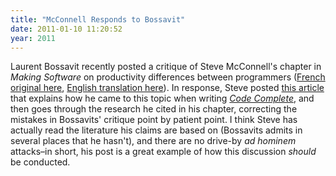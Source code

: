 ```yaml
---
title: "McConnell Responds to Bossavit"
date: 2011-01-10 11:20:52
year: 2011
---
```

Laurent Bossavit recently posted a critique of Steve McConnell's chapter in <em>Making Software</em> on productivity differences between programmers (<a href="http://blog.institut-agile.fr/2010/11/folklore-ou-fait-scientifique-comment.html">French original here</a>, <a href="http://morendil.github.com/folklore.html">English translation here</a>). In response, Steve posted <a href="http://forums.construx.com/blogs/stevemcc/archive/2011/01/09/origins-of-10x-how-valid-is-the-underlying-research.aspx">this article</a> that explains how he came to this topic when writing <a href="http://www.amazon.com/Code-Complete-Practical-Handbook-Construction/dp/0735619670"><em>Code Complete</em></a>, and then goes through the research he cited in his chapter, correcting the mistakes in Bossavits' critique point by patient point. I think Steve has actually read the literature his claims are based on (Bossavits admits in several places that he hasn't), and there are no drive-by <em>ad hominem</em> attacks–in short, his post is a great example of how this discussion <em>should</em> be conducted.
